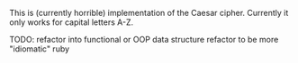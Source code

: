 This is (currently horrible) implementation
of the Caesar cipher. Currently it only works
for capital letters A-Z.

TODO:
refactor into functional or OOP data structure
refactor to be more "idiomatic" ruby


